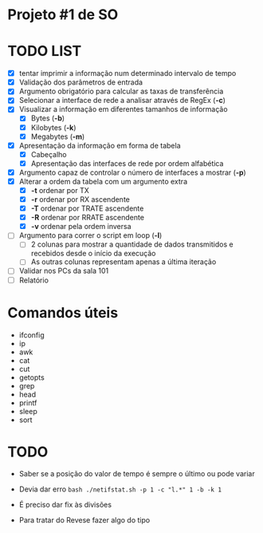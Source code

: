 # Projeto \#1 de SO


# TODO LIST
- [X] tentar imprimir a informação num determinado intervalo de tempo
- [x] Validação dos parâmetros de entrada
- [X] Argumento obrigatório para calcular as taxas de transferência
- [X] Selecionar a interface de rede a analisar através de RegEx (**-c**)
- [X] Visualizar a informação em diferentes tamanhos de informação
	- [X] Bytes (**-b**)
	- [X] Kilobytes (**-k**)
	- [X] Megabytes (**-m**)
- [X] Apresentação da informação em forma de tabela
	- [X] Cabeçalho
	- [X] Apresentação das interfaces de rede por ordem alfabética
- [X] Argumento capaz de controlar o número de interfaces a mostrar (**-p**)
- [X] Alterar a ordem da tabela com um argumento extra
	- [X] **-t** ordenar por TX
	- [X] **-r** ordenar por RX ascendente
	- [X] **-T** ordenar por TRATE ascendente
	- [X] **-R** ordenar por RRATE ascendente
	- [X] **-v** ordenar pela ordem inversa
- [ ] Argumento para correr o script em loop (**-l**)
	- [ ] 2 colunas para mostrar a quantidade de dados transmitidos e recebidos desde o início da execução 
	- [ ] As outras colunas representam apenas a última iteração
- [ ] Validar nos PCs da sala 101
- [ ] Relatório

# Comandos úteis
* ifconfig
* ip
* awk
* cat
* cut
* getopts
* grep
* head
* printf
* sleep
* sort


# TODO

* Saber se a posição do valor de tempo é sempre o último ou pode variar
* Devia dar erro `bash ./netifstat.sh -p 1 -c "l.*" 1 -b -k 1`
* É preciso dar fix às divisões

* Para tratar do Revese fazer algo do tipo
